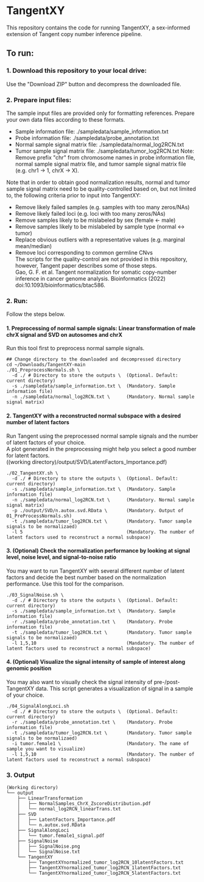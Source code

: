# TangentXY

This repository contains the code for running TangentXY, a sex-informed extension of Tangent copy number inference pipeline.

## To run:
### 1. Download this repository to your local drive:
Use the "Download ZIP" button and decompress the downloaded file.

### 2. Prepare input files:
The sample input files are provided only for formatting references.
Prepare your own data files according to these formats.  
- Sample information file: ./sampledata/sample_information.txt
- Probe information file: ./sampledata/probe_annotation.txt
- Normal sample signal matrix file: ./sampledata/normal_log2RCN.txt
- Tumor sample signal matrix file: ./sampledata/tumor_log2RCN.txt
Note: Remove prefix "chr" from chromosome names in probe information file, normal sample signal matrix file, and tumor sample signal matrix file (e.g. chr1 -> 1, chrX -> X).

Note that in order to obtain good normalization results, normal and tumor sample signal matrix need to be quality-controlled based on, but not limited to, the following criteria prior to input into TangentXY:
- Remove likely failed samples (e.g. samples with too many zeros/NAs)
- Remove likely failed loci (e.g. loci with too many zeros/NAs)
- Remove samples likely to be mislabeled by sex (female <- male)
- Remove samples likely to be mislabeled by sample type (normal <-> tumor)
- Replace obvious outliers with a representative values (e.g. marginal mean/median)
- Remove loci corresponding to common germline CNvs  
The scripts for the quality-control are not provided in this repository, however, Tangent paper describes some of those steps.  
Gao, G. F. et al. Tangent normalization for somatic copy-number inference in cancer genome analysis. Bioinformatics (2022) doi:10.1093/bioinformatics/btac586.
  


### 2. Run:
Follow the steps below.
#### 1. Preprocessing of normal sample signals: Linear transformation of male chrX signal and SVD on autosomes and chrX
Run this tool first to preprocess normal sample signals.
```
## Change directory to the downloaded and decompressed directory
cd ~/Downloads/TangentXY-main
./01_PreprocessNormals.sh \
  -d ./ # Directory to store the outputs \  (Optional. Default: current directory)
  -s ./sampledata/sample_information.txt \  (Mandatory. Sample information file)
  -n ./sampledata/normal_log2RCN.txt \      (Mandatory. Normal sample signal matrix)
```

#### 2. TangentXY with a reconstructed normal subspace with a desired number of latent factors
Run Tangent using the preprocessed normal sample signals and the number of latent factors of your choice.  
A plot generated in the preprocessing might help you select a good number for latent factors.  
((working directory)/output/SVD/LatentFactors_Importance.pdf)
```
./02_TangentXY.sh \
  -d ./ # Directory to store the outputs \  (Optional. Default: current directory)
  -s ./sampledata/sample_information.txt \  (Mandatory. Sample information file)
  -n ./sampledata/normal_log2RCN.txt \      (Mandatory. Normal sample signal matrix)
  -p ./output/SVD/n.autox.svd.RData \       (Mandatory. Output of 01_PreProcessNormals.sh)
  -t ./sampledata/tumor_log2RCN.txt \       (Mandatory. Tumor sample signals to be normalizaed)
  -l 5                                      (Mandatory. The number of latent factors used to reconstruct a normal subspace)
```

#### 3. (Optional) Check the normalization performance by looking at signal level, noise level, and signal-to-noise ratio
You may want to run TangentXY with several different number of latent factors and decide the best number based on the normalization performance. Use this tool for the comparison.
```
./03_SignalNoise.sh \
  -d ./ # Directory to store the outputs \  (Optional. Default: current directory)
  -s ./sampledata/sample_information.txt \  (Mandatory. Sample information file)
  -r ./sampledata/probe_annotation.txt \    (Mandatory. Probe information file)
  -t ./sampledata/tumor_log2RCN.txt \       (Mandatory. Tumor sample signals to be normalizaed)
  -l 1,5,10                                 (Mandatory. The number of latent factors used to reconstruct a normal subspace)
```

#### 4. (Optional) Visualize the signal intensity of sample of interest along genomic position
You may also want to visually check the signal intensity of pre-/post-TangentXY data. This script generates a visualization of signal in a sample of your choice.
```
./04_SignalAlongLoci.sh
  -d ./ # Directory to store the outputs \  (Optional. Default: current directory)
  -r ./sampledata/probe_annotation.txt \    (Mandatory. Probe information file)
  -t ./sampledata/tumor_log2RCN.txt \       (Mandatory. Tumor sample signals to be normalizaed)
  -i tumor.female1 \                        (Mandatory. The name of sample you want to visualize)
  -l 1,5,10                                 (Mandatory. The number of latent factors used to reconstruct a normal subspace)
```

### 3. Output
```
(Working directory)
└── output
    ├── LinearTransformation
    │   ├── NormalSamples_ChrX_ZscoreDistribution.pdf
    │   └── normal_log2RCN_linearTrans.txt
    ├── SVD
    │   ├── LatentFactors_Importance.pdf
    │   └── n.autox.svd.RData
    ├── SignalAlongLoci
    │   └── tumor.female1_signal.pdf
    ├── SignalNoise
    │   ├── SignalNoise.png
    │   └── SignalNoise.txt
    └── TangentXY
        ├── TangentXYnormalized_tumor_log2RCN_10latentFactors.txt
        ├── TangentXYnormalized_tumor_log2RCN_1latentFactors.txt
        └── TangentXYnormalized_tumor_log2RCN_5latentFactors.txt
```
